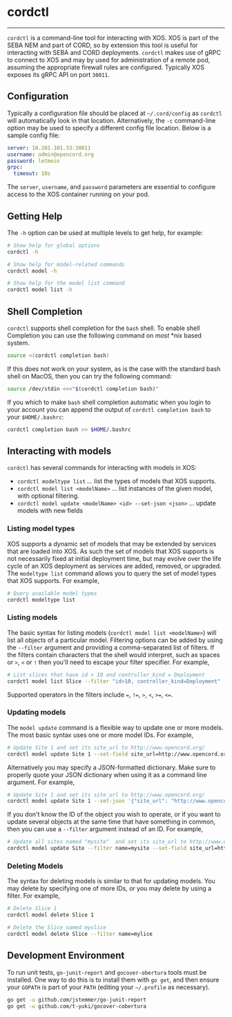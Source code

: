 # cordctl
---

`cordctl` is a command-line tool for interacting with XOS. XOS is part of the SEBA NEM and part of CORD, so by extension this tool is useful for interacting with SEBA and CORD deployments. `cordctl` makes use of gRPC to connect to XOS and may by used for administration of a remote pod, assuming the appropriate firewall rules are configured. Typically XOS exposes its gRPC API on port `30011`.

## Configuration

Typically a configuration file should be placed at `~/.cord/config` as `cordctl` will automatically look in that location. Alternatively, the `-c` command-line option may be used to specify a different config file location. Below is a sample config file:

```yaml
server: 10.201.101.33:30011
username: admin@opencord.org
password: letmein
grpc:
  timeout: 10s
```

The `server`, `username`, and `password` parameters are essential to configure access to the XOS container running on your pod. 

## Getting Help

The `-h` option can be used at multiple levels to get help, for example:

```bash
# Show help for global options
cordctl -h

# Show help for model-related commands
cordctl model -h

# Show help for the model list command
cordctl model list -h
```

## Shell Completion
`cordctl` supports shell completion for the `bash` shell. To enable
shell Completion you can use the following command on *most* \*nix based system.
```bash
source <(cordctl completion bash)
```

If this does not work on your system, as is the case with the standard
bash shell on MacOS, then you can try the following command:
```bash
source /dev/stdin <<<"$(cordctl completion bash)"
```

If you which to make `bash` shell completion automatic when you login to
your account you can append the output of `cordctl completion bash` to
your `$HOME/.bashrc`:
```bash
cordctl completion bash >> $HOME/.bashrc
```

## Interacting with models

`cordctl` has several commands for interacting with models in XOS:

* `cordctl modeltype list` ... list the types of models that XOS supports.
* `cordctl model list <modelName>` ... list instances of the given model, with optional filtering.
* `cordctl model update <modelName> <id> --set-json <json>` ... update models with new fields

### Listing model types

XOS supports a dynamic set of models that may be extended by services that are loaded into XOS. As such the set of models that XOS supports is not necessarily fixed at initial deployment time, but may evolve over the life cycle of an XOS deployment as services are added, removed, or upgraded. The `modeltype list` command allows you to query the set of model types that XOS supports. For example,

```bash
# Query available model types
cordctl modeltype list
```

### Listing models

The basic syntax for listing models (`cordctl model list <modelName>`) will list all objects of a particular model. Filtering options can be added by using the `--filter` argument and providing a comma-separated list of filters. If the filters contain characters that the shell would interpret, such as spaces or `>`, `<` or `!` then you'll need to escape your filter specifier. For example,

```bash
# List slices that have id > 10 and controller_kind = Deployment
cordctl model list Slice --filter "id>10, controller_kind=Deployment"
```

Supported operators in the filters include `=`, `!=`, `>`, `<`, `>=`, `<=`.

### Updating models

The `model update` command is a flexible way to update one or more models. The most basic syntax uses one or more model IDs. For example,

```bash
# Update Site 1 and set its site_url to http://www.opencord.org/
cordctl model update Site 1 --set-field site_url=http://www.opencord.org/
```

Alternatively you may specify a JSON-formatted dictionary. Make sure to properly quote your JSON dictionary when using it as a command line argument. For example,

```bash
# Update Site 1 and set its site_url to http://www.opencord.org/
cordctl model update Site 1 --set-json '{"site_url": "http://www.opencord.org/"}'
```

If you don't know the ID of the object you wish to operate, or if you want to update several objects at the same time that have something in common, then you can use a `--filter` argument instead of an ID. For example,

```bash
# Update all sites named "mysite"  and set its site_url to http://www.opencord.org/
cordctl model update Site --filter name=mysite --set-field site_url=http://www.opencord.org/
```

### Deleting Models

The syntax for deleting models is similar to that for updating models. You may delete by specifying one of more IDs, or you may delete by using a filter. For example,

```bash
# Delete Slice 1
cordctl model delete Slice 1

# Delete the Slice named myslice
cordctl model delete Slice --filter name=mylice
```

## Development Environment

To run unit tests, `go-junit-report` and `gocover-obertura` tools must be installed. One way to do this is to install them with `go get`, and then ensure your `GOPATH` is part of your `PATH` (editing your `~/.profile` as necessary). 

```bash
go get -u github.com/jstemmer/go-junit-report
go get -u github.com/t-yuki/gocover-cobertura
```

